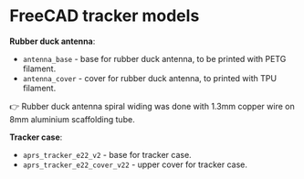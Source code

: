 # FreeCAD tracker models

**Rubber duck antenna**:
- `antenna_base` - base for rubber duck antenna, to be printed with PETG filament.
- `antenna_cover` - cover for rubber duck antenna, to printed with TPU filament.

&#128073; Rubber duck antenna spiral widing was done with 1.3mm copper wire on 8mm aluminium scaffolding tube.

**Tracker case**:
- `aprs_tracker_e22_v2` - base for tracker case.
- `aprs_tracker_e22_cover_v22` - upper cover for tracker case.
